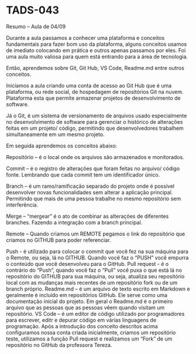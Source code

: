 # TADS-043

Resumo – Aula de 04/09

Durante a aula passamos a conhecer uma plataforma e conceitos fundamentais para fazer bom uso da plataforma, alguns conceitos usamos de imediato colocando em prática e outros apenas passamos por eles. Foi uma aula muito valiosa para quem está entrando para a área de tecnologia.

Então, aprendemos sobre Git, Git Hub, VS Code, Readme.md entre outros conceitos.

Iniciamos a aula criando uma conta de acesso ao Git Hub que é uma plataforma, ou rede social, de hospedagem de repositórios Git na nuvem. Plataforma esta que permite armazenar projetos de desenvolvimento de software. 

Já o Git, é um sistema de versionamento de arquivos usado especialmente no desenvolvimento de software para gerenciar o histórico de alterações feitas em um projeto/ código, permitindo que desenvolvedores trabalhem simultaneamente em um mesmo projeto.

Em seguida aprendemos os conceitos abaixo:

Repositório –  é o local onde os arquivos são armazenados e monitorados.

Commit – é o registro de alterações que foram feitas no arquivo/ código fonte. Lembrando que cada commit tem um identificador único.

Branch – é um ramo/ramificação separado do projeto onde é possível desenvolver novas funcionalidades sem alterar a aplicação principal. Permitindo que mais de uma pessoa trabalhe no mesmo repositório sem interferência.

Merge – “mergear” é o ato de combinar as alterações de diferentes branches. Fazendo a integração com a branch principal.

Remote – Quando criamos um REMOTE pegamos o link do repositório que criamos no GITHUB para poder referenciar.

Push - é utilizado para colocar o commit que você fez na sua máquina para o Remote, ou seja, lá no GITHUB. Quando você faz o “PUSH” você empurra o conteúdo que você desenvolveu para o GitHub.
Pull request - é o contrário do “Push”, quando você faz o “Pull” você puxa o que está lá no repositório do GITHUB para sua máquina, ou seja, atualiza seu repositório local com as mudanças mais recentes de um repositório fork ou de um branch próprio.
Readme.md – é um arquivo de texto escrito em Markdown e geralmente é incluído em repositórios GitHub. Ele serve como uma documentação inicial do projeto.  Em geral o Readme.md é o primeiro arquivo que as pessoas que as pessoas vêem quando visitam um repositório.
VS Code – é um editor de código utilizado por programadores para escrever, editr e depurar código em várias linguagens de programação. 
Após a introdução dos conceito descritos acima configuramos nossa conta criada inicialmente, criamos um repositório teste, utilizamos a função Pull request e realizamos um “Fork” de um repositório no GitHub da professora Tereza.
